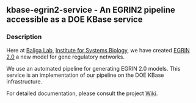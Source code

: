 ## kbase-egrin2-service - An EGRIN2 pipeline accessible as a DOE KBase service

### Description

Here at [Baliga Lab](http://baliga.sytemsbiology.net), [Institute for Systems Biology](http://systemsbiology.org), we have created [EGRIN 2.0](http://egrin2.systemsbiology.net) a new model for gene regulatory networks.

We use an automated pipeline for generating EGRIN 2.0 models. This service is an implementation of our pipeline on the DOE KBase infrastructure.

For detailed documentation, please consult the project [Wiki](https://github.com/baliga-lab/kbase-egrin2-service/wiki).

